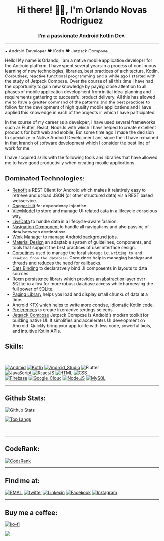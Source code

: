 <h1 align="center">Hi there! 👋🏻, I'm Orlando Novas Rodriguez</h1>
<h3 align="center">I'm a passionate Android Kotlin Dev.</h3>

*************

<p>
 ▪️ Android Developer ♥ Kotlin ♥ Jetpack Compose

Hello! My name is Orlando, I am a native mobile application developer for the Android platform. I have spent several years in a process of continuous learning of new technologies, libraries, best practices of architecture, Kotlin, Coroutines, reactive functional programming and a while ago I started with the study of Jetpack Compose. Over the course of all this time I have had the opportunity to gain new knowledge by paying close attention to all phases of mobile application development from initial idea, planning and requirements gathering to successful product delivery. All this has allowed me to have a greater command of the patterns and the best practices to follow for the development of high quality mobile applications and I have applied this knowledge in each of the projects in which I have participated.

In the course of my career as a developer, I have used several frameworks such as Flutter, React, NodeJs with which I have helped to create excellent products for both web and mobile; But some time ago I made the decision to specialize in Native Android Development and since then I have remained in that branch of software development which I consider the best line of work for me.

I have acquired skills with the following tools and libraries that have allowed me to have good productivity when creating mobile applications.
 
</p>

## Dominated Technologies:

* [Retrofit](https://square.github.io/retrofit/) a REST Client for Android which makes it relatively easy to retrieve and upload JSON (or other structured data) via a REST based webservice.
* [Dagger Hilt](https://dagger.dev/hilt/) for dependency injection.
* [ViewModel](https://developer.android.com/topic/libraries/architecture/viewmodel) to store and manage UI-related data in a lifecycle conscious way.
* [LiveData](https://developer.android.com/topic/libraries/architecture/livedata) to handle data in a lifecycle-aware fashion.
* [Navigation Component](https://developer.android.com/guide/navigation) to handle all navigations and also passing of data between destinations.
* [Work Manager](https://developer.android.com/topic/libraries/architecture/workmanager) to manage Android background jobs.
* [Material Design](https://material.io/develop/android/docs/getting-started/) an adaptable system of guidelines, components, and tools that support the best practices of user interface design.
* [Coroutines](https://kotlinlang.org/docs/reference/coroutines-overview.html) used to manage the local storage i.e. `writing to and reading from the database`. Coroutines help in managing background threads and reduces the need for callbacks.
* [Data Binding](https://developer.android.com/topic/libraries/data-binding/) to declaratively bind UI components in layouts to data sources.
* [Room](https://developer.android.com/topic/libraries/architecture/room) persistence library which provides an abstraction layer over SQLite to allow for more robust database access while harnessing the full power of SQLite.
* [Paging Library](https://developer.android.com/topic/libraries/architecture/paging) helps you load and display small chunks of data at a time.
* [Android KTX](https://developer.android.com/kotlin/ktx) which helps to write more concise, idiomatic Kotlin code.
* [Preferences](https://developer.android.com/guide/topics/ui/settings) to create interactive settings screens.
* [Jetpack Compose](https://developer.android.com/jetpack/compose) Jetpack Compose is Android’s modern toolkit for building native UI. It simplifies and accelerates UI development on Android. Quickly bring your app to life with less code, powerful tools, and intuitive Kotlin APIs.

## Skills:

</br>

[![Android](https://img.shields.io/badge/Android-3DDC84?style=for-the-badge&logo=android&logoColor=white&labelColor=101010)]()
[![Kotlin](https://img.shields.io/badge/Kotlin-0095D5?style=for-the-badge&logo=kotlin&logoColor=white&labelColor=101010)]()
[![Android_Studio](https://img.shields.io/badge/Android_Studio-3DDC84?style=for-the-badge&logo=android-studio&logoColor=white&labelColor=101010)]()
![Flutter](https://img.shields.io/badge/Flutter-blue?style=for-the-badge&logo=flutter&logoColor=white&labelColor=101010)
</br>
![JavaScript](https://img.shields.io/badge/JavaScript-yellow?style=for-the-badge&logo=javascript&logoColor=white&labelColor=101010)
![ReactJS](https://img.shields.io/badge/React-blue?style=for-the-badge&logo=react&logoColor=white&labelColor=101010)
![HTML](https://img.shields.io/badge/Html-orange?style=for-the-badge&logo=html5&logoColor=white&labelColor=101010) 
![CSS](https://img.shields.io/badge/Css-blue?style=for-the-badge&logo=css3&logoColor=white&labelColor=101010) 
</br>
[![Firebase](https://img.shields.io/badge/Firebase-FFCA28?style=for-the-badge&logo=firebase&logoColor=white&labelColor=101010)]()
[![Google_Cloud](https://img.shields.io/badge/Google_Cloud-4285F4?style=for-the-badge&logo=googlecloud&logoColor=white&labelColor=101010)]()
[![Node.JS](https://img.shields.io/badge/Node.JS-339933?style=for-the-badge&logo=node.js&logoColor=white&labelColor=101010)]()
[![MySQL](https://img.shields.io/badge/MySQL-4479A1?style=for-the-badge&logo=mysql&logoColor=white&labelColor=101010)]()

*************
## Github Stats:

[![Github Stats](https://github-readme-stats.vercel.app/api?username=orlandev&show_icons=true&title_color=fff&icon_color=79ff97&text_color=9f9f9f&bg_color=151515&count_private=true)](https://www.linkedin.com/in/orlandev/)  

[![Top Langs](https://github-readme-stats.vercel.app/api/top-langs/?username=orlandev&&title_color=fff&icon_color=79ff97&text_color=9f9f9f&bg_color=151515&count_private=true)](https://github.com/anuraghazra/github-readme-stats)  

<br/>

*************  
 
## CodeRank:
[![CodeRank](https://cr-ss-service.azurewebsites.net/api/ScreenShot?widget=summary&username=orlandev&badges=4&show-avatar=true&style=--header-bg-color:%233398FF;--border-radius:10px)]() 
 
************* 

## Find me at:
[![EMAIL](https://img.shields.io/badge/Email-9cf)](mailto:dfashion.corp@gmail.com)
[![twitter](https://img.shields.io/badge/twitter-0077B5?style=flat&logo=twitter&logoColor=white)](https://twitter.com/ORodrig02906451)
[![Linkedin](https://img.shields.io/badge/-LinkedIn-0A66C2?style=flat&logo=Linkedin&logoColor=white)](https://www.linkedin.com/in/orlandev/)
[![Facebook](https://img.shields.io/badge/Facebook-1877F2?style=flat&logo=facebook&logoColor=white)](https://www.facebook.com/ondev05)
[![Instagram](https://img.shields.io/badge/Instagram-E4405F?style=flat&logo=instagram&logoColor=white)](https://www.instagram.com/orlandodev05/)

 ************* 

## Buy me a coffee:
[![ko-fi](https://ko-fi.com/img/githubbutton_sm.svg)](https://Ko-fi.com/orlandodev)

![](https://komarev.com/ghpvc/?username=orlandev&label=VISITS)
